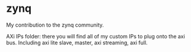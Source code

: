 zynq
====

My contribution to the zynq community.

AXi IPs folder: 
there you will find all of my custom IPs to plug onto the axi bus.
Including axi lite slave, master, axi streaming, axi full.



